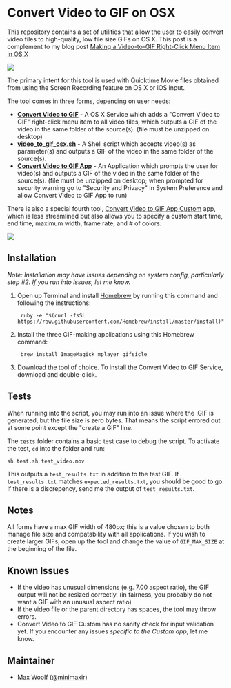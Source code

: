 # Convert Video to GIF on OSX

This repository contains a set of utilities that allow the user to easily convert video files to high-quality, low file size GIFs on OS X. This post is a complement to my blog post [Making a Video-to-GIF Right-Click Menu Item in OS X](http://minimaxir.com/2015/08/gif-to-video-osx/)

![](http://minimaxir.com/img/video-to-gif-osx/convert_to_gif.gif)

The primary intent for this tool is used with Quicktime Movie files obtained from using the Screen Recording feature on OS X or iOS input.

The tool comes in three forms, depending on user needs:

* **[Convert Video to GIF](https://github.com/minimaxir/video-to-gif-osx/raw/master/Convert%20Video%20to%20GIF.zip)** - A OS X Service which adds a "Convert Video to GIF" right-click menu item to all video files, which outputs a GIF of the video in the same folder of the source(s). (file must be unzipped on desktop)
* **[video_to_gif_osx.sh](https://raw.githubusercontent.com/minimaxir/video-to-gif-osx/master/video_to_gif_osx.sh)** - A Shell script which accepts video(s) as parameter(s) and outputs a GIF of the video in the same folder of the source(s).
* **[Convert Video to GIF App](https://github.com/minimaxir/video-to-gif-osx/raw/master/Convert%20Video%20to%20GIF%20App.zip)** - An Application which prompts the user for video(s) and outputs a GIF of the video in the same folder of the source(s). (file must be unzipped on desktop; when prompted for security warning go to "Security and Privacy" in System Preference and allow Convert Video to GIF App to run)

There is also a special fourth tool, [Convert Video to GIF App Custom](https://github.com/minimaxir/video-to-gif-osx/raw/master/Convert%20Video%20to%20GIF%20App%20Custom.zip) app, which is less streamlined but also allows you to specify a custom start time, end time, maximum width, frame rate, and # of colors.

![](http://i.imgur.com/ZSY6RM7.gif)

## Installation

*Note: Installation may have issues depending on system config, particularly step #2. If you run into issues, let me know.*

1. Open up Terminal and install [Homebrew](http://brew.sh) by running this command and following the instructions:

		ruby -e "$(curl -fsSL https://raw.githubusercontent.com/Homebrew/install/master/install)"
		
2. Install the three GIF-making applications using this Homebrew command:

		brew install ImageMagick mplayer gifsicle

3. Download the tool of choice. To install the Convert Video to GIF Service, download and double-click.

## Tests

When running into the script, you may run into an issue where the .GIF is generated, but the file size is zero bytes. That means the script errored out at some point except the "create a GIF" line.

The `tests` folder contains a basic test case to debug the script. To activate the test, `cd` into the folder and run:

	sh test.sh test_video.mov
	
This outputs a `test_results.txt` in addition to the test GIF. If `test_results.txt` matches `expected_results.txt`, you should be good to go. If there is a discrepency, send me the output of `test_results.txt`.

## Notes

All forms have a max GIF width of 480px; this is a value chosen to both manage file size and compatability with all applications. If you wish to create larger GIFs, open up the tool and change the value of `GIF_MAX_SIZE` at the beginning of the file.

## Known Issues

* If the video has unusual dimensions (e.g. 7.00 aspect ratio), the GIF output will not be resized correctly. (in fairness, you probably do not want a GIF with an unusual aspect ratio)
* If the video file or the parent directory has spaces, the tool may throw errors.
* Convert Video to GIF Custom has no sanity check for input validation yet. If you encounter any issues *specific to the Custom app*, let me know.

## Maintainer
* Max Woolf [(@minimaxir)](http://minimaxir.com)
